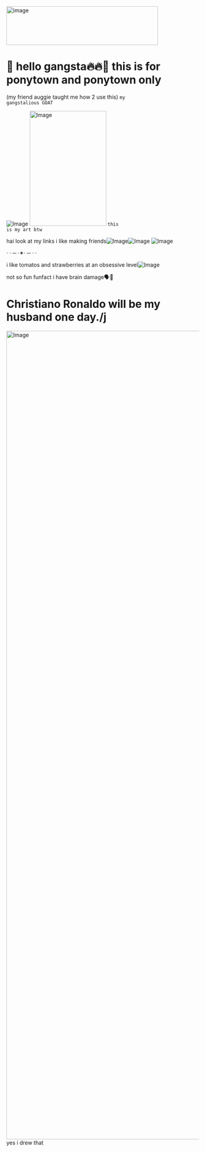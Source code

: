 <img width="396" height="101" alt="image" src="https://github.com/user-attachments/assets/c8770025-51a0-4d63-85b7-ee2f94739ae8" />


# 🍻 hello gangsta🔥🔥👅 this is for ponytown and ponytown only 

(my friend auggie taught me how 2 use this) <code style="color : (my friend auggie taught me how 2 use this)">my gangstalious GOAT</code>

![Image](https://github.com/user-attachments/assets/bab654fb-f5ae-4039-b270-e2b4e264559a) <img width="200" height="300" alt="Image" src="https://github.com/user-attachments/assets/797649ba-4053-48bd-bdbf-93c49a46e9bf"/> <code style="color : (my friend auggie taught me how 2 use this)">this is my art btw</code>

hai look at my links i like making friends![Image](https://github.com/user-attachments/assets/693ee5a1-6a0f-42b5-a3cf-eaa75dedb988)![Image](https://github.com/user-attachments/assets/af709a1b-69c1-4e53-8f06-32e3e077fe2f)
![Image](https://github.com/user-attachments/assets/1311500f-0387-45c3-a5d8-c9e14a536612)


· · ─ ·✶· ─ · ·

i like tomatos and strawberries at an obsessive level![Image](https://github.com/user-attachments/assets/79b020c0-90ee-4457-b326-e4d5d41d22f2)

not so fun funfact i have brain damage🗣️🔨 

# Christiano Ronaldo will be my husband one day./j

<img width="1108" height="2110" alt="Image" src="https://github.com/user-attachments/assets/af67535d-a6de-47e2-bfca-d9456029ea83" /> 
yes i drew that
